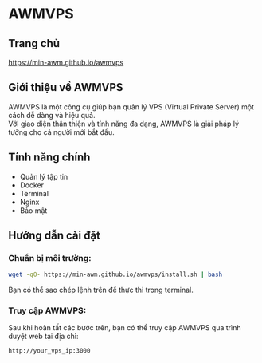 # AWMVPS

## Trang chủ

https://min-awm.github.io/awmvps

## Giới thiệu về AWMVPS

AWMVPS là một công cụ giúp bạn quản lý VPS (Virtual Private Server) một cách dễ dàng và hiệu quả.  
Với giao diện thân thiện và tính năng đa dạng, AWMVPS là giải pháp lý tưởng cho cả người mới bắt đầu.

## Tính năng chính

- Quản lý tập tin
- Docker
- Terminal
- Nginx
- Bảo mật

## Hướng dẫn cài đặt

### Chuẩn bị môi trường:

```bash
wget -qO- https://min-awm.github.io/awmvps/install.sh | bash
```

Bạn có thể sao chép lệnh trên để thực thi trong terminal.

### Truy cập AWMVPS:

Sau khi hoàn tất các bước trên, bạn có thể truy cập AWMVPS qua trình duyệt web tại địa chỉ:

```
http://your_vps_ip:3000
```
